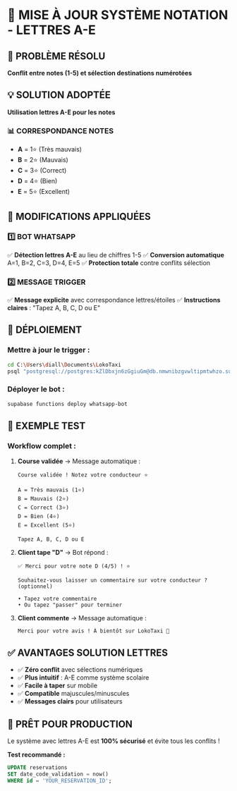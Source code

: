 # 🔄 MISE À JOUR SYSTÈME NOTATION - LETTRES A-E

## 🎯 PROBLÈME RÉSOLU
**Conflit entre notes (1-5) et sélection destinations numérotées**

## 💡 SOLUTION ADOPTÉE
**Utilisation lettres A-E pour les notes**

### 📊 CORRESPONDANCE NOTES
- **A** = 1⭐ (Très mauvais)
- **B** = 2⭐ (Mauvais)  
- **C** = 3⭐ (Correct)
- **D** = 4⭐ (Bien)
- **E** = 5⭐ (Excellent)

## 🔧 MODIFICATIONS APPLIQUÉES

### 1️⃣ BOT WHATSAPP
✅ **Détection lettres A-E** au lieu de chiffres 1-5
✅ **Conversion automatique** A=1, B=2, C=3, D=4, E=5
✅ **Protection totale** contre conflits sélection

### 2️⃣ MESSAGE TRIGGER
✅ **Message explicite** avec correspondance lettres/étoiles
✅ **Instructions claires** : "Tapez A, B, C, D ou E"

## 🚀 DÉPLOIEMENT

### Mettre à jour le trigger :
```bash
cd C:\Users\diall\Documents\LokoTaxi
psql "postgresql://postgres:kZlDbxjn6zGgiuGm@db.nmwnibzgvwltipmtwhzo.supabase.co:5432/postgres" -f update_notation_trigger.sql
```

### Déployer le bot :
```bash
supabase functions deploy whatsapp-bot
```

## 🧪 EXEMPLE TEST

### Workflow complet :
1. **Course validée** → Message automatique :
   ```
   Course validée ! Notez votre conducteur ⭐
   
   A = Très mauvais (1⭐)
   B = Mauvais (2⭐) 
   C = Correct (3⭐)
   D = Bien (4⭐)
   E = Excellent (5⭐)
   
   Tapez A, B, C, D ou E
   ```

2. **Client tape "D"** → Bot répond :
   ```
   ✅ Merci pour votre note D (4/5) ! ⭐
   
   Souhaitez-vous laisser un commentaire sur votre conducteur ? (optionnel)
   
   • Tapez votre commentaire
   • Ou tapez "passer" pour terminer
   ```

3. **Client commente** → Message automatique :
   ```
   Merci pour votre avis ! À bientôt sur LokoTaxi 🚕
   ```

## ✅ AVANTAGES SOLUTION LETTRES

- ✅ **Zéro conflit** avec sélections numériques
- ✅ **Plus intuitif** : A-E comme système scolaire
- ✅ **Facile à taper** sur mobile
- ✅ **Compatible** majuscules/minuscules
- ✅ **Messages clairs** pour utilisateurs

## 🎯 PRÊT POUR PRODUCTION

Le système avec lettres A-E est **100% sécurisé** et évite tous les conflits !

**Test recommandé :**
```sql
UPDATE reservations 
SET date_code_validation = now() 
WHERE id = 'YOUR_RESERVATION_ID';
```